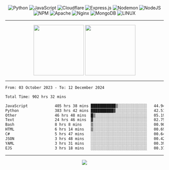 <div align="center">
  
![Python](https://img.shields.io/badge/python-3670A0?style=for-the-badge&logo=python&logoColor=ffdd54) ![JavaScript](https://img.shields.io/badge/javascript-%23323330.svg?style=for-the-badge&logo=javascript&logoColor=%23F7DF1E) ![Cloudflare](https://img.shields.io/badge/Cloudflare-F38020?style=for-the-badge&logo=Cloudflare&logoColor=white) ![Express.js](https://img.shields.io/badge/express.js-%23404d59.svg?style=for-the-badge&logo=express&logoColor=%2361DAFB) ![Nodemon](https://img.shields.io/badge/NODEMON-%23323330.svg?style=for-the-badge&logo=nodemon&logoColor=%BBDEAD) ![NodeJS](https://img.shields.io/badge/node.js-6DA55F?style=for-the-badge&logo=node.js&logoColor=white) ![NPM](https://img.shields.io/badge/NPM-%23CB3837.svg?style=for-the-badge&logo=npm&logoColor=white) ![Apache](https://img.shields.io/badge/apache-%23D42029.svg?style=for-the-badge&logo=apache&logoColor=white) ![Nginx](https://img.shields.io/badge/nginx-%23009639.svg?style=for-the-badge&logo=nginx&logoColor=white) ![MongoDB](https://img.shields.io/badge/MongoDB-%234ea94b.svg?style=for-the-badge&logo=mongodb&logoColor=white) ![LINUX](https://img.shields.io/badge/Linux-FCC624?style=for-the-badge&logo=linux&logoColor=black)

---


<img src="https://github-readme-streak-stats.herokuapp.com/?user=anotherrandomonline&theme=react" height="160"/>
  
<img src="https://github-readme-stats.vercel.app/api?username=anotherrandomonline&show_icons=true&include_all_commits=true&theme=react" height="160"/>
</div>

---

<!--START_SECTION:waka-->

```txt
From: 03 October 2023 - To: 12 December 2024

Total Time: 902 hrs 32 mins

JavaScript            405 hrs 38 mins ███████████▒░░░░░░░░░░░░░   44.94 %
Python                383 hrs 42 mins ██████████▓░░░░░░░░░░░░░░   42.51 %
Other                 46 hrs 48 mins  █▒░░░░░░░░░░░░░░░░░░░░░░░   05.19 %
Text                  24 hrs 46 mins  ▓░░░░░░░░░░░░░░░░░░░░░░░░   02.75 %
Bash                  8 hrs 8 mins    ▒░░░░░░░░░░░░░░░░░░░░░░░░   00.90 %
HTML                  6 hrs 14 mins   ▒░░░░░░░░░░░░░░░░░░░░░░░░   00.69 %
C#                    5 hrs 47 mins   ░░░░░░░░░░░░░░░░░░░░░░░░░   00.64 %
JSON                  3 hrs 48 mins   ░░░░░░░░░░░░░░░░░░░░░░░░░   00.42 %
YAML                  3 hrs 31 mins   ░░░░░░░░░░░░░░░░░░░░░░░░░   00.39 %
EJS                   3 hrs 18 mins   ░░░░░░░░░░░░░░░░░░░░░░░░░   00.37 %
```

<!--END_SECTION:waka-->

---

<div align="center">
  
![](https://github-profile-trophy.vercel.app/?username=anotherrandomonline&theme=darkhub&no-frame=true&no-bg=true&margin-w=4)

</div>

